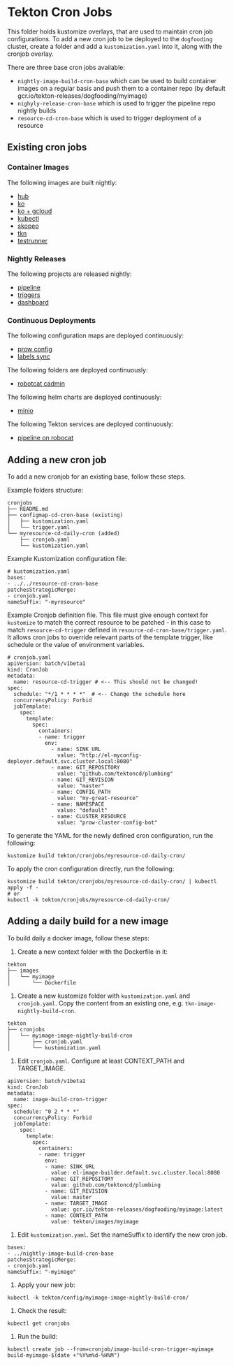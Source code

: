 # Tekton Cron Jobs

This folder holds kustomize overlays, that are used to maintain cron job
configurations. To add a new cron job to be deployed to the `dogfooding`
cluster, create a folder and add a `kustomization.yaml` into it, along with the
cronjob overlay.

There are three base cron jobs available:
* `nightly-image-build-cron-base` which can be used to build container images
  on a regular basis and push them to a container repo (by default
  gcr.io/tekton-releases/dogfooding/myimage)
* `nighyly-release-cron-base` which is used to trigger the pipeline repo nightly
  builds
* `resource-cd-cron-base` which is used to trigger deployment of a resource

## Existing cron jobs

### Container Images

The following images are built nightly:
* [hub](hub-image-nightly-build-cron/README.md)
* [ko](ko-image-nightly-build-cron/README.md)
* [ko + gcloud](ko-gcloud-image-nightly-build-cron/README.md)
* [kubectl](kubectl-image-nightly-build-cron/README.md)
* [skopeo](skopeo-image-nightly-build-cron/README.md)
* [tkn](tkn-image-nightly-build-cron/README.md)
* [testrunner](pipeline-test-runner-build-cron/README.md)

### Nightly Releases

The following projects are released nightly:
* [pipeline](pipeline-nightly-release-cron/README.md)
* [triggers](triggers-nightly-release-cron/README.md)
* [dashboard](dashboard-nightly-release-cron/README.md)

### Continuous Deployments

The following configuration maps are deployed continuously:
* [prow config](prow-config-cd-hourly-cron/README.md)
* [labels sync](labels-sync-cron/README.md)

The following folders are deployed continuously:
* [robotcat cadmin](robocat-cadmin-cron/README.md)

The following helm charts are deployed continuously:
* [minio](minio-helm-cron/README.md)

The following Tekton services are deployed continuously:
* [pipeline on robocat](robocat-pipeline-deploy-latest-cron/README.md)


## Adding a new cron job

To add a new cronjob for an existing base, follow these steps.

Example folders structure:
```
cronjobs
├── README.md
├── configmap-cd-cron-base (existing)
│   ├── kustomization.yaml
│   └── trigger.yaml
└── myresource-cd-daily-cron (added)
    ├── cronjob.yaml
    └── kustomization.yaml
```

Example Kustomization configuration file:
```
# kustomization.yaml
bases:
- ../../resource-cd-cron-base
patchesStrategicMerge:
- cronjob.yaml
nameSuffix: "-myresource"
```

Example Cronjob definition file. This file must give enough context for
`kustomize` to match the correct resource to be patched - in this case to match
`resource-cd-trigger` defined in `resource-cd-cron-base/trigger.yaml`.
It allows cron jobs to override relevant parts of the template trigger, like
schedule or the value of environment variables.
```
# cronjob.yaml
apiVersion: batch/v1beta1
kind: CronJob
metadata:
  name: resource-cd-trigger # <-- This should not be changed!
spec:
  schedule: "*/1 * * * *"  # <-- Change the schedule here
  concurrencyPolicy: Forbid
  jobTemplate:
    spec:
      template:
        spec:
          containers:
          - name: trigger
            env:
              - name: SINK_URL
                value: "http://el-myconfig-deployer.default.svc.cluster.local:8080"
              - name: GIT_REPOSITORY
                value: "github.com/tektoncd/plumbing"
              - name: GIT_REVISION
                value: "master"
              - name: CONFIG_PATH
                value: "my-great-resource"
              - name: NAMESPACE
                value: "default"
              - name: CLUSTER_RESOURCE
                value: "prow-cluster-config-bot"
```

To generate the YAML for the newly defined cron configuration, run the following:
```
kustomize build tekton/cronjobs/myresource-cd-daily-cron/
```

To apply the cron configuration directly, run the following:
```
kustomize build tekton/cronjobs/myresource-cd-daily-cron/ | kubectl apply -f -
# or
kubectl -k tekton/cronjobs/myresource-cd-daily-cron/
```

## Adding a daily build for a new image

To build daily a docker image, follow these steps:

1. Create a new context folder with the Dockerfile in it:
```
tekton
├── images
│   └── myimage
│       └── Dockerfile
```

1. Create a new kustomize folder with `kustomization.yaml` and `cronjob.yaml`.
   Copy the content from an existing one, e.g. `tkn-image-nightly-build-cron`.
```
tekton
├── cronjobs
│   └── myimage-image-nightly-build-cron
│       ├── cronjob.yaml
│       └── kustomization.yaml
```

1. Edit `cronjob.yaml`. Configure at least CONTEXT_PATH and TARGET_IMAGE.
```
apiVersion: batch/v1beta1
kind: CronJob
metadata:
  name: image-build-cron-trigger
spec:
  schedule: "0 2 * * *"
  concurrencyPolicy: Forbid
  jobTemplate:
    spec:
      template:
        spec:
          containers:
          - name: trigger
            env:
            - name: SINK_URL
              value: el-image-builder.default.svc.cluster.local:8080
            - name: GIT_REPOSITORY
              value: github.com/tektoncd/plumbing
            - name: GIT_REVISION
              value: master
            - name: TARGET_IMAGE
              value: gcr.io/tekton-releases/dogfooding/myimage:latest
            - name: CONTEXT_PATH
              value: tekton/images/myimage
```

1. Edit `kustomization.yaml`. Set the nameSuffix to identify the new cron job.
```
bases:
- ../nightly-image-build-cron-base
patchesStrategicMerge:
- cronjob.yaml
nameSuffix: "-myimage"
```

1. Apply your new job:
```
kubectl -k tekton/config/myimage-image-nightly-build-cron/
```

1. Check the result:
```
kubectl get cronjobs
```

1. Run the build:
```
kubectl create job --from=cronjob/image-build-cron-trigger-myimage build-myimage-$(date +"%Y%m%d-%H%M")
```
